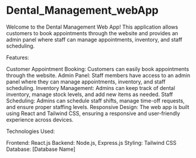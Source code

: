 # Dental_Management_webApp

Welcome to the Dental Management Web App! This application allows customers to book appointments through the website and provides an admin panel where staff can manage appointments, inventory, and staff scheduling.

Features:

Customer Appointment Booking: Customers can easily book appointments through the website.
Admin Panel: Staff members have access to an admin panel where they can manage appointments, inventory, and staff scheduling.
Inventory Management: Admins can keep track of dental inventory, manage stock levels, and add new items as needed.
Staff Scheduling: Admins can schedule staff shifts, manage time-off requests, and ensure proper staffing levels.
Responsive Design: The web app is built using React and Tailwind CSS, ensuring a responsive and user-friendly experience across devices.

Technologies Used:

Frontend: React.js
Backend: Node.js, Express.js
Styling: Tailwind CSS
Database: [Database Name]
